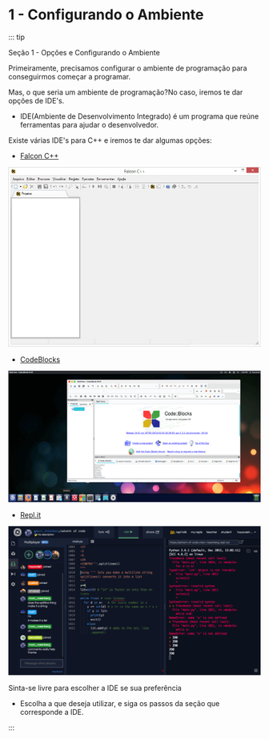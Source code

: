 # 1 - Configurando o Ambiente

::: tip

Seção 1 - Opções e Configurando o Ambiente

Primeiramente, precisamos configurar o ambiente de programação para conseguirmos começar a programar.

Mas, o que seria um ambiente de programação?No caso, iremos te dar opções de IDE's.

* IDE(Ambiente de Desenvolvimento Integrado) é um programa que reúne ferramentas para ajudar o desenvolvedor.

Existe várias IDE's para C++ e iremos te dar algumas opções:

- <a href="https://sourceforge.net/projects/falconcpp" target="_blank" rel="noreferrer">Falcon C++</a>

![Falcon](../.vuepress/assets/falcon.jpg)

- <a href="https://www.codeblocks.org/downloads" target="_blank" rel="noreferrer">CodeBlocks</a>

![Code::Blocks](../.vuepress/assets/codeblocks.png)

- <a href="https://repl.it" target="_blank" rel="noreferrer">Repl.it</a>

![Repl.it](../.vuepress/assets/replit.png)

Sinta-se livre para escolher a IDE se sua preferência

* Escolha a que deseja utilizar, e siga os passos da seção que corresponde a IDE.

:::